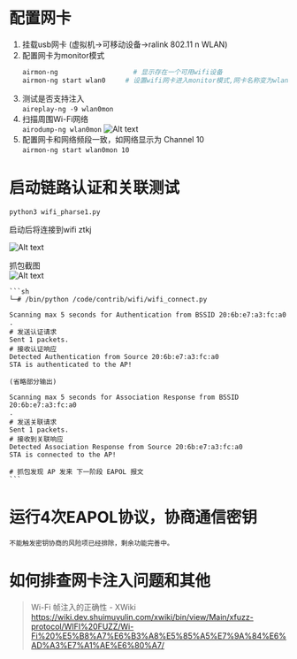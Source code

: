 # 配置网卡
 1. 挂载usb网卡 (虚拟机->可移动设备->ralink 802.11 n WLAN)
 2. 配置网卡为monitor模式
    ```sh
    airmon-ng                   # 显示存在一个可用wifi设备
    airmon-ng start wlan0     # 设置wifi网卡进入monitor模式,网卡名称变为wlan0mon
    ```
 3. 测试是否支持注入        
  ```aireplay-ng -9 wlan0mon```
 4. 扫描周围Wi-Fi网络       
  ```airodump-ng wlan0mon```
  ![Alt text](images/Readme/image-1.png)
 5. 配置网卡和网络频段一致，如网络显示为 Channel 10     
  ```airmon-ng start wlan0mon 10```

# 启动链路认证和关联测试
```python3 wifi_pharse1.py```

启动后将连接到wifi ztkj     

![Alt text](<images/Readme/image.png>)      

抓包截图        
![Alt text](images/Readme/1699872688929.png)


    ```sh
    └─# /bin/python /code/contrib/wifi/wifi_connect.py

    Scanning max 5 seconds for Authentication from BSSID 20:6b:e7:a3:fc:a0
    .
    # 发送认证请求
    Sent 1 packets.
    # 接收认证响应
    Detected Authentication from Source 20:6b:e7:a3:fc:a0
    STA is authenticated to the AP!

    (省略部分输出)

    Scanning max 5 seconds for Association Response from BSSID 20:6b:e7:a3:fc:a0
    .
    # 发送关联请求
    Sent 1 packets.
    # 接收到关联响应
    Detected Association Response from Source 20:6b:e7:a3:fc:a0
    STA is connected to the AP!

    # 抓包发现 AP 发来 下一阶段 EAPOL 报文
    ```

# 运行4次EAPOL协议，协商通信密钥
    不能触发密钥协商的风险项已经排除，剩余功能完善中。


# 如何排查网卡注入问题和其他
>Wi-Fi 帧注入的正确性 - XWiki   
>https://wiki.dev.shuimuyulin.com/xwiki/bin/view/Main/xfuzz-protocol/WIFI%20FUZZ/Wi-Fi%20%E5%B8%A7%E6%B3%A8%E5%85%A5%E7%9A%84%E6%AD%A3%E7%A1%AE%E6%80%A7/